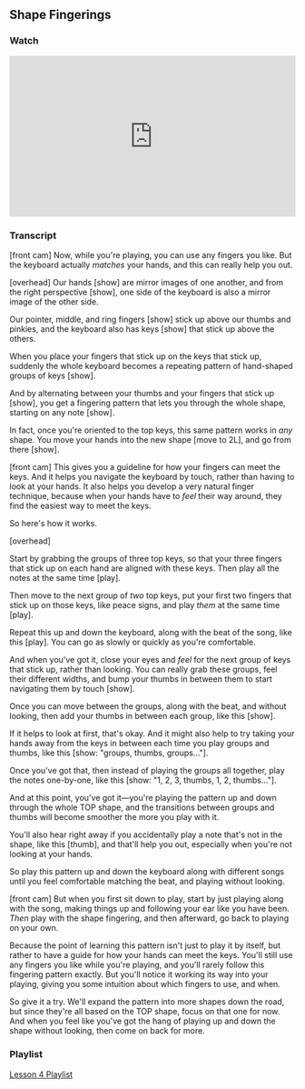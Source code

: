 ## Shape Fingerings



### Watch

<style>
.embed-container {
    position: relative;
    padding-bottom: 56.25%;
    height: 0;
    overflow: hidden;
    max-width: 100%;
  }
  iframe{
    position: absolute;
    top: 0;
    left: 0;
    width: 100%;
    height: 100%;
  }
</style>
<div class='embed-container'>
  <iframe src='https://www.youtube.com/embed/9JgYHum55hI?rel=0' frameborder='0' allowfullscreen></iframe>
</div>



### Transcript

[front cam] Now, while you're playing, you can use any fingers you like. But the keyboard actually _matches_ your hands, and this can really help you out.

[overhead] Our hands [show] are mirror images of one another, and from the right perspective [show], one side of the keyboard is also a mirror image of the other side.

Our pointer, middle, and ring fingers [show] stick up above our thumbs and pinkies, and the keyboard also has keys [show] that stick up above the others.

When you place your fingers that stick up on the keys that stick up, suddenly the whole keyboard becomes a repeating pattern of hand-shaped groups of keys [show].

And by alternating between your thumbs and your fingers that stick up [show], you get a fingering pattern that lets you through the whole shape, starting on any note [show].

In fact, once you're oriented to the top keys, this same pattern works in *any* shape. You move your hands into the new shape [move to 2L], and go from there [show].

[front cam] This gives you a guideline for how your fingers can meet the keys. And it helps you navigate the keyboard by touch, rather than having to look at your hands. It also helps you develop a very natural finger technique, because when your hands have to *feel* their way around, they find the easiest way to meet the keys.

So here's how it works.

[overhead] 

Start by grabbing the groups of three top keys, so that your three fingers that stick up on each hand are aligned with these keys. Then play all the notes at the same time [play].

Then move to the next group of *two* top keys, put your first two fingers that stick up on those keys, like peace signs, and play *them* at the same time [play].

Repeat this up and down the keyboard, along with the beat of the song, like this [play]. You can go as slowly or quickly as you're comfortable. 

And when you've got it, close your eyes and *feel* for the next group of keys that stick up, rather than looking. You can really grab these groups, feel their different widths, and bump your thumbs in between them to start navigating them by touch [show].

Once you can move between the groups, along with the beat, and without looking, then add your thumbs in between each group, like this [show].

If it helps to look at first, that's okay. And it might also help to try taking your hands away from the keys in between each time you play groups and thumbs, like this [show: "groups, thumbs, groups..."].

Once you've got that, then instead of playing the groups all together, play the notes one-by-one, like this [show: "1, 2, 3, thumbs, 1, 2, thumbs..."].

And at this point, you've got it&mdash;you're playing the pattern up and down through the whole TOP shape, and the transitions between groups and thumbs will become smoother the more you play with it. 

You'll also hear right away if you accidentally play a note that's not in the shape, like this [thumb], and that'll help you out, especially when you're not looking at your hands.

So play this pattern up and down the keyboard along with different songs until you feel comfortable matching the beat, and playing without looking.

[front cam] But when you first sit down to play, start by just playing along with the song, making things up and following your ear like you have been. *Then* play with the shape fingering, and then afterward, go back to playing on your own.

Because the point of learning this pattern isn't just to play it by itself, but rather to have a guide for how your hands can meet the keys. You'll still use any fingers you like while you're playing, and you'll rarely follow this fingering pattern exactly. But you'll notice it working its way into your playing, giving you some intuition about which fingers to use, and when.

So give it a try. We'll expand the pattern into more shapes down the road, but since they're all based on the TOP shape, focus on that one for now. And when you feel like you've got the hang of playing up and down the shape without looking, then come on back for more.



### Playlist

<a href="https://shapesmusic.github.io/Player-Sketch/a-shape" target="_blank">Lesson 4 Playlist</a>
